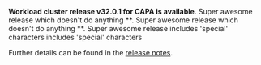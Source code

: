 **Workload cluster release v32.0.1 for CAPA is available**. Super awesome release which doesn't do anything **. Super awesome release which doesn't do anything **. Super awesome release includes 'special' characters includes 'special' characters

Further details can be found in the [release notes](https://docs.giantswarm.io/changes/workload-cluster-releases-capa/releases/aws-32.0.1).
